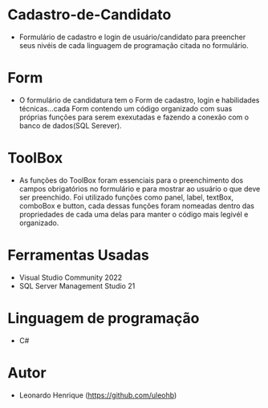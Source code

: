 # Cadastro-de-Candidato
- Formulário de cadastro e login de usuário/candidato para preencher seus nivéis de cada linguagem de programação citada no formulário.

# Form
- O formulário de candidatura tem o Form de cadastro, login e habilidades técnicas...cada Form contendo um código organizado com suas próprias funções para serem exexutadas e fazendo a conexão com o banco de dados(SQL Serever).

# ToolBox
- As funções do ToolBox foram essenciais para o preenchimento dos campos obrigatórios no formulário e para mostrar ao usuário o que deve ser preenchido. Foi utilizado funções como panel, label, textBox, comboBox e button, cada dessas funções foram nomeadas dentro das propriedades de cada uma delas para manter o código mais legivél e organizado.

# Ferramentas Usadas
- Visual Studio Community 2022
- SQL Server Management Studio 21

# Linguagem de programação
- C#

# Autor
- Leonardo Henrique (https://github.com/uleohb)
